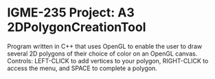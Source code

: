 # IGME-235 Project: A3 2DPolygonCreationTool
Program written in C++ that uses OpenGL to enable the user to draw several 2D polygons of their choice of color on an OpenGL canvas. 
Controls: LEFT-CLICK to add vertices to your polygon, RIGHT-CLICK to access the menu, and SPACE to complete a polygon.

